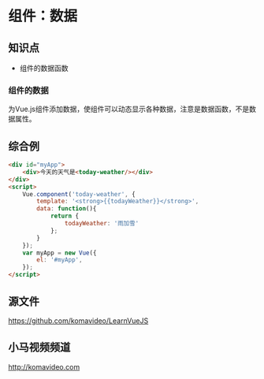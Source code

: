 组件：数据
==========

## 知识点

* 组件的数据函数

### 组件的数据

为Vue.js组件添加数据，使组件可以动态显示各种数据，注意是数据函数，不是数据属性。

## 综合例

~~~html
<div id="myApp">
    <div>今天的天气是<today-weather/></div>
</div>
<script>
    Vue.component('today-weather', {
        template: '<strong>{{todayWeather}}</strong>',
        data: function(){
            return {
                todayWeather: '雨加雪'
            };
        }
    });
    var myApp = new Vue({
        el: '#myApp', 
    });
</script>
~~~

## 源文件

https://github.com/komavideo/LearnVueJS

## 小马视频频道

http://komavideo.com
